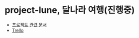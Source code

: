# project-lune, 달나라 여행(진행중)

- [프로젝트 관련 문서](https://levoyagedanslalune.gitbook.io/project/)  
- [Trello](https://trello.com/b/dm7uahEI/portfolio-le-voyage-dans-la-lune%EB%8B%AC%EB%82%98%EB%9D%BC%EC%97%AC%ED%96%89)
